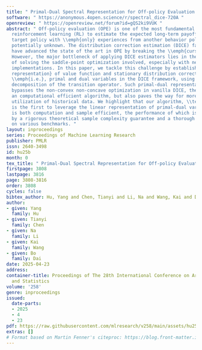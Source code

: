 ```yaml
---
title: " Primal-Dual Spectral Representation for Off-policy Evaluation "
software: " https://anonymous.4open.science/r/spectral_dice-720A "
openreview: " https://openreview.net/forum?id=gQS2ki9VUK "
abstract: " Off-policy evaluation (OPE) is one of the most fundamental problems in
  reinforcement learning (RL) to estimate the expected long-term payoff of a given
  target policy with \\emph{only} experiences from another behavior policy that is
  potentially unknown. The distribution correction estimation (DICE) family of estimators
  have advanced the state of the art in OPE by breaking the \\emph{curse of horizon}.
  However, the major bottleneck of applying DICE estimators lies in the difficulty
  of solving the saddle-point optimization involved, especially with neural network
  implementations. In this paper, we tackle this challenge by establishing a \\emph{linear
  representation} of value function and stationary distribution correction ratio,
  \\emph{i.e.}, primal and dual variables in the DICE framework, using the spectral
  decomposition of the transition operator. Such primal-dual representation not only
  bypasses the non-convex non-concave optimization in vanilla DICE, therefore enabling
  an computational efficient algorithm, but also paves the way for more efficient
  utilization of historical data. We highlight that our algorithm, \\textbf{SpectralDICE},
  is the first to leverage the linear representation of primal-dual variables that
  is both computation and sample efficient, the performance of which is supported
  by a rigorous theoretical sample complexity guarantee and a thorough empirical evaluation
  on various benchmarks. "
layout: inproceedings
series: Proceedings of Machine Learning Research
publisher: PMLR
issn: 2640-3498
id: hu25b
month: 0
tex_title: " Primal-Dual Spectral Representation for Off-policy Evaluation "
firstpage: 3808
lastpage: 3816
page: 3808-3816
order: 3808
cycles: false
bibtex_author: Hu, Yang and Chen, Tianyi and Li, Na and Wang, Kai and Dai, Bo
author:
- given: Yang
  family: Hu
- given: Tianyi
  family: Chen
- given: Na
  family: Li
- given: Kai
  family: Wang
- given: Bo
  family: Dai
date: 2025-04-23
address:
container-title: Proceedings of The 28th International Conference on Artificial Intelligence
  and Statistics
volume: '258'
genre: inproceedings
issued:
  date-parts:
  - 2025
  - 4
  - 23
pdf: https://raw.githubusercontent.com/mlresearch/v258/main/assets/hu25b/hu25b.pdf
extras: []
# Format based on Martin Fenner's citeproc: https://blog.front-matter.io/posts/citeproc-yaml-for-bibliographies/
---
```

